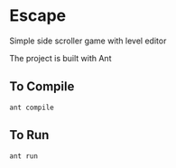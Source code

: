 # Escape
Simple side scroller game with level editor

The project is built with Ant

## To Compile
`ant compile`

## To Run
`ant run`
